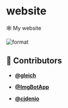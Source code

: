 <!-- DO NOT REMOVE - contributor_list:data:start:["gleich", "ImgBotApp", "cjdenio"]:end -->

# website

🕸 My website

![format](https://github.com/gleich/website/workflows/format/badge.svg)

<!-- DO NOT REMOVE - contributor_list:start -->

## 👥 Contributors

- **[@gleich](https://github.com/gleich)**

- **[@ImgBotApp](https://github.com/ImgBotApp)**

- **[@cjdenio](https://github.com/cjdenio)**

<!-- DO NOT REMOVE - contributor_list:end -->
